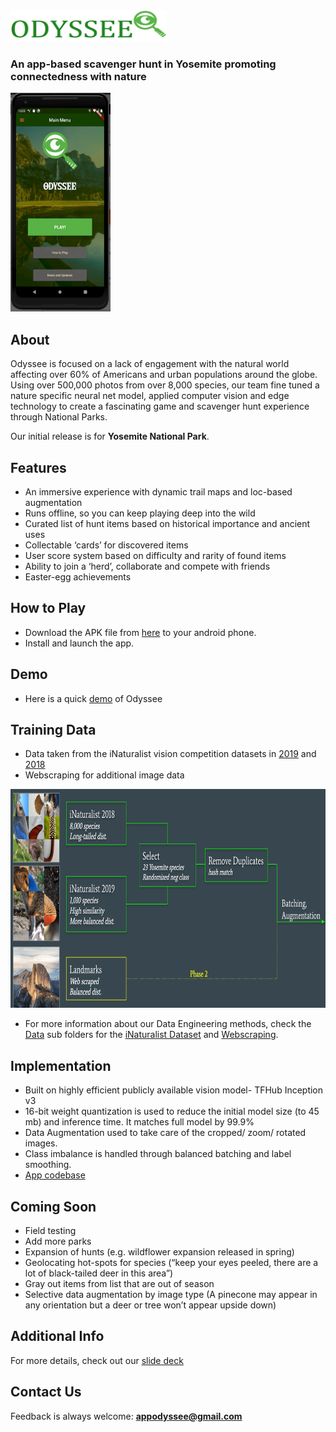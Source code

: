 
<img src="https://github.com/Final-Capstone-Nature-Scavenger-Hunt/Nature-Scavenger-Hunt/blob/master/Media/odysseeLogo.png" alt="Odyssee" width="250px" height="50px">

### An app-based scavenger hunt in Yosemite promoting connectedness with nature

<img src="https://github.com/Final-Capstone-Nature-Scavenger-Hunt/Nature-Scavenger-Hunt/blob/master/Media/SplashScreen.png" alt="AppScreen" width="160px" height="350px">

## About

Odyssee is focused on a lack of engagement with the natural world affecting over 60% of Americans and urban populations around the globe. Using over 500,000 photos from over 8,000 species, our team fine tuned a nature specific neural net model, applied computer vision and edge technology to create a fascinating game and scavenger hunt experience through National Parks. 

Our initial release is for **Yosemite National Park**. 

## Features
- An immersive experience with dynamic trail maps and loc-based augmentation 
- Runs offline, so you can keep playing deep into the wild
- Curated list of hunt items based on historical importance and ancient uses
- Collectable ‘cards’ for discovered items  
- User score system based on difficulty and rarity of found items  
- Ability to join a ‘herd’, collaborate and compete with friends  
- Easter-egg achievements  

## How to Play
-  Download the APK file from [here](https://github.com/debalina-m/Build-Android-App/blob/master/Odyssee%20Capstone.mp4) to your android phone.  
- Install and launch the app.  

## Demo
- Here is a quick [demo](https://youtu.be/QI2l8aPq1x4) of Odyssee

## Training Data
- Data taken from the iNaturalist vision competition datasets in [2019](http://www.vision.caltech.edu/~gvanhorn/datasets/inaturalist/fgvc6_competition/) and [2018](http://www.vision.caltech.edu/~gvanhorn/datasets/inaturalist/fgvc5_competition/)  
- Webscraping for additional image data  
<img src="https://github.com/Final-Capstone-Nature-Scavenger-Hunt/Nature-Scavenger-Hunt/blob/master/Media/data.png" alt="OdysseeData" width="700px" height="350px">  

- For more information about our Data Engineering methods, check the [Data](https://github.com/Final-Capstone-Nature-Scavenger-Hunt/Nature-Scavenger-Hunt/tree/master/Data) sub folders for the [iNaturalist Dataset](https://github.com/Final-Capstone-Nature-Scavenger-Hunt/Nature-Scavenger-Hunt/tree/master/Data/iNat) and [Webscraping](https://github.com/Final-Capstone-Nature-Scavenger-Hunt/Nature-Scavenger-Hunt/tree/master/Data/webscrape).

## Implementation

- Built on highly efficient publicly available vision model- TFHub Inception v3  
- 16-bit weight quantization is used to reduce the initial model size (to 45 mb) and inference time. It matches full model by 99.9%  
- Data Augmentation used to take care of the cropped/ zoom/ rotated images.  
- Class imbalance is handled through balanced batching and label smoothing.  
- [App codebase](https://github.com/Final-Capstone-Nature-Scavenger-Hunt/odyssee-app)

## Coming Soon

- Field testing  
- Add more parks  
- Expansion of hunts (e.g. wildflower expansion released in spring)  
- Geolocating hot-spots for species (“keep your eyes peeled, there are a lot of black-tailed deer in this area”)
- Gray out items from list that are out of season  
- Selective data augmentation by image type (A pinecone may appear in any orientation but a deer or tree won’t appear upside down)

## Additional Info
For more details, check out our [slide deck](https://docs.google.com/presentation/d/148Vju2J3AVcon4K7LI9AqTBW5iIzz3BeHbLvSsjoddU/edit#slide=id.p)

## Contact Us
Feedback is always welcome: **appodyssee@gmail.com**
